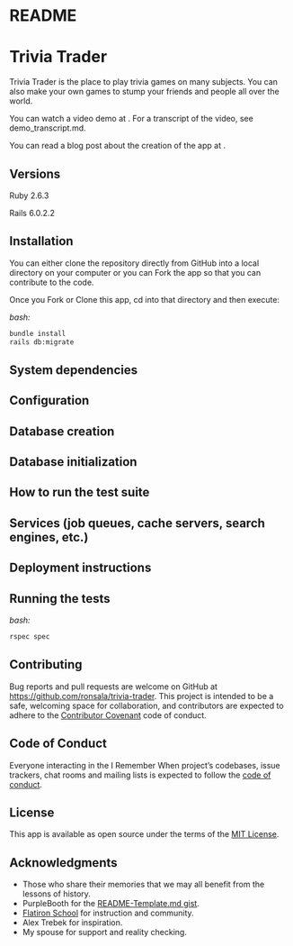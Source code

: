 # README

# Trivia Trader

Trivia Trader is the place to play trivia games on many subjects. You can also make your own games to stump your friends and people all over the world.

You can watch a video demo at <TODO></TODO>.
For a transcript of the video, see demo_transcript.md.

You can read a blog post about the creation of the app at <TODO></TODO>.

## Versions

Ruby 2.6.3

Rails 6.0.2.2

## Installation

You can either clone the repository directly from GitHub into a local directory on your computer or you can Fork the app so that you can contribute to the code.

Once you Fork or Clone this app, cd into that directory and then execute:

*bash:*

```bash
bundle install
rails db:migrate
```

## System dependencies

## Configuration

## Database creation

## Database initialization

## How to run the test suite

## Services (job queues, cache servers, search engines, etc.)

## Deployment instructions

## Running the tests

*bash:*

```bash
rspec spec
```

## Contributing

Bug reports and pull requests are welcome on GitHub at <https://github.com/ronsala/trivia-trader>. This project is intended to be a safe, welcoming space for collaboration, and contributors are expected to adhere to the [Contributor Covenant](http://contributor-covenant.org) code of conduct.

## Code of Conduct

Everyone interacting in the I Remember When project’s codebases, issue trackers, chat rooms and mailing lists is expected to follow the [code of conduct](https://github.com/ronsala/quiet-places/blob/master/CODE_OF_CONDUCT.md).

## License

This app is available as open source under the terms of the [MIT License](https://opensource.org/licenses/MIT).

## Acknowledgments

* Those who share their memories that we may all benefit from the lessons of history.
* PurpleBooth for the [README-Template.md gist](https://gist.github.com/PurpleBooth/109311bb0361f32d87a2).
* [Flatiron School](https://flatironschool.com) for instruction and community.
* Alex Trebek for inspiration.
* My spouse for support and reality checking.
